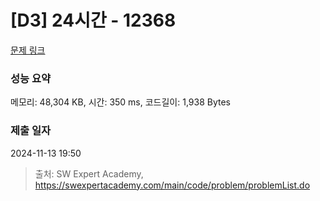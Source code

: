 # [D3] 24시간 - 12368 

[문제 링크](https://swexpertacademy.com/main/code/problem/problemDetail.do?contestProbId=AXsEBlLqedsDFARX) 

### 성능 요약

메모리: 48,304 KB, 시간: 350 ms, 코드길이: 1,938 Bytes

### 제출 일자

2024-11-13 19:50



> 출처: SW Expert Academy, https://swexpertacademy.com/main/code/problem/problemList.do